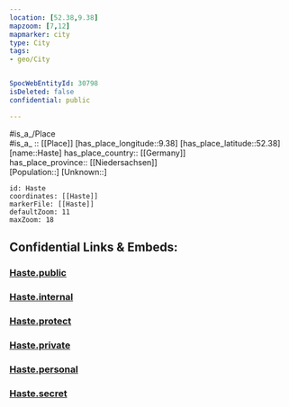 ```yaml
---
location: [52.38,9.38] 
mapzoom: [7,12] 
mapmarker: city 
type: City
tags:
- geo/City


SpocWebEntityId: 30798
isDeleted: false
confidential: public

---
```

#is_a_/Place  
#is_a_ :: [[Place]] 
[has_place_longitude::9.38] 
[has_place_latitude::52.38] 
[name::Haste] 
has_place_country:: [[Germany]]  
has_place_province:: [[Niedersachsen]]  
[Population::] 
[Unknown::] 


```leaflet
id: Haste
coordinates: [[Haste]] 
markerFile: [[Haste]] 
defaultZoom: 11 
maxZoom: 18
```


## Confidential Links & Embeds: 

### [Haste.public](/_public/\Earth\Continent\Europe\Europe~Central\Germany\Germany~West\Niedersachsen\counties~Niedersachsen\Schaumburg\cities~Schaumburg\Nenndorf\boroughs~NenndorfHaste.public.md) 

### [Haste.internal](/_internal/\Earth\Continent\Europe\Europe~Central\Germany\Germany~West\Niedersachsen\counties~Niedersachsen\Schaumburg\cities~Schaumburg\Nenndorf\boroughs~NenndorfHaste.internal.md) 

### [Haste.protect](/_protect/\Earth\Continent\Europe\Europe~Central\Germany\Germany~West\Niedersachsen\counties~Niedersachsen\Schaumburg\cities~Schaumburg\Nenndorf\boroughs~NenndorfHaste.protect.md) 

### [Haste.private](/_private/\Earth\Continent\Europe\Europe~Central\Germany\Germany~West\Niedersachsen\counties~Niedersachsen\Schaumburg\cities~Schaumburg\Nenndorf\boroughs~NenndorfHaste.private.md) 

### [Haste.personal](/_personal/\Earth\Continent\Europe\Europe~Central\Germany\Germany~West\Niedersachsen\counties~Niedersachsen\Schaumburg\cities~Schaumburg\Nenndorf\boroughs~NenndorfHaste.personal.md) 

### [Haste.secret](/_secret/\Earth\Continent\Europe\Europe~Central\Germany\Germany~West\Niedersachsen\counties~Niedersachsen\Schaumburg\cities~Schaumburg\Nenndorf\boroughs~NenndorfHaste.secret.md)

